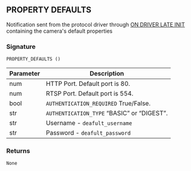 ## PROPERTY DEFAULTS

Notification sent from the protocol driver through [ON DRIVER LATE INIT][1] containing the camera's default properties


### Signature

`PROPERTY_DEFAULTS ()`


| Parameter | Description |
| --- | --- |
| num | HTTP Port. Default port is 80. |
| num | RTSP Port. Default port is 554. |
| bool | `AUTHENTICATION_REQUIRED`  True/False. |
| str | `AUTHENTICATION_TYPE`  “BASIC” or “DIGEST”. |
| str | Username - `deafult_username` |
| str | Password - `deafult_password` |


### Returns

`None`

[1]:	https://control4.github.io/docs-driverworks-api/#ondriverlateinit